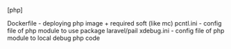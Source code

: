 [php]

Dockerfile - deploying php image + required soft (like mc)
pcntl.ini  - config file of php module to use package laravel/pail
xdebug.ini - config file of php module to local debug php code 